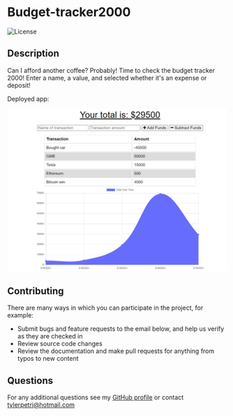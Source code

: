 # Budget-tracker2000

![License](https://img.shields.io/badge/License-MIT-blue.svg)

## Description

Can I afford another coffee? Probably! Time to check the budget tracker 2000! Enter a name, a value, and selected whether it's an expense or deposit!

Deployed app: 

![Dashboard](public/images/budget.PNG)

## Contributing

There are many ways in which you can participate in the project, for example: 
* Submit bugs and feature requests to the email below, and help us verify as they are checked in 
* Review source code changes
* Review the documentation and make pull requests for anything from typos to new content

## Questions

For any additional questions see my [GitHub profile](http://github.com/tylerpetri) or contact tylerpetri@hotmail.com